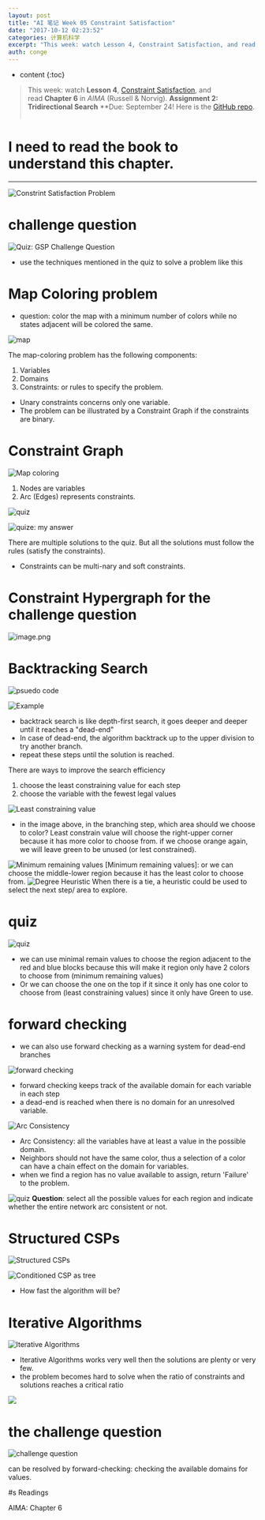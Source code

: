 ```yaml
---
layout: post
title: "AI 笔记 Week 05 Constraint Satisfaction"
date: "2017-10-12 02:23:52"
categories: 计算机科学
excerpt: "This week: watch Lesson 4, Constraint Satisfaction, and read Chapter 6 i..."
auth: conge
---
```

* content
{:toc}

> This week: watch **Lesson 4**, [Constraint Satisfaction](https://classroom.udacity.com/courses/ud954/lessons/6227538598/concepts/66437293300923), and read **Chapter 6** in *AIMA* (Russell & Norvig).
> **Assignment 2: Tridirectional Search**
**Due: September 24! Here is the [GitHub repo](https://github.gatech.edu/omscs6601/assignment_2).  

# I need to read the book to understand this chapter.
----

![Constrint Satisfaction Problem](/assets/images/计算机科学/118382-ae367dacbb59087a.png)

# challenge question

![Quiz: GSP Challenge Question](/assets/images/计算机科学/118382-4e010568574aca49.png)
* use the techniques mentioned in the quiz to solve a problem like this

# Map Coloring problem

* question: color the map with a minimum number of colors while no states adjacent will be colored the same.

![map](/assets/images/计算机科学/118382-541a4c9ae2fbdbdc.png)

The map-coloring problem has the following components:
1. Variables
2. Domains
3. Constraints: or rules to specify the problem.

* Unary constraints concerns only one variable. 
* The problem can be illustrated by a Constraint Graph if the constraints are binary.

# Constraint Graph

![Map coloring](/assets/images/计算机科学/118382-6d256ced0eff2c11.png)
1. Nodes are variables
2. Arc (Edges) represents constraints.

![quiz](/assets/images/计算机科学/118382-30fce52cad8b29a8.png)

![quize: my answer](/assets/images/计算机科学/118382-8c7baad2ee541a59.png)

There are multiple solutions to the quiz. But all the solutions must follow the rules (satisfy the constraints).

* Constraints can be multi-nary and soft constraints.

# Constraint Hypergraph for the challenge question

![image.png](/assets/images/计算机科学/118382-dd49c7d1be05e569.png)

# Backtracking Search

![psuedo code](/assets/images/计算机科学/118382-6b961570778c0ec6.png)


![Example](/assets/images/计算机科学/118382-36053ccb91c0812b.png)

* backtrack search is like depth-first search, it goes deeper and deeper until it reaches a "dead-end"
* In case of dead-end, the algorithm backtrack up to the upper division to try another branch.
* repeat these steps until the solution is reached.

There are ways to improve the search efficiency

1. choose the least constraining value for each step
2. choose the variable with the fewest legal values

![Least constraining value](/assets/images/计算机科学/118382-9041071e2c6277f2.png)
* in the image above, in the branching step, which area should we choose to color? Least constrain value will choose the right-upper corner because it has more color to choose from. if we choose orange again, we will leave green to be unused (or lest constrained).  

![Minimum remaining values](/assets/images/计算机科学/118382-ad1b411895ae0049.png)
[Minimum remaining values]: or we can choose the middle-lower region because it has the least color to choose from.
![Degree Heuristic](/assets/images/计算机科学/118382-051f287092d80770.png)
When there is a tie, a heuristic could be used to select the next step/ area to explore.

# quiz
![quiz](/assets/images/计算机科学/118382-ad1fd03f5378f1a5.png)

* we can use minimal remain values to choose the region adjacent to the red and blue blocks because this will make it region only have 2 colors to choose from (minimum remaining values)
* Or we can choose the one on the top if it since it only has one color to choose from (least constraining values) since it only have Green to use.


# forward checking
* we can also use forward checking as a warning system for dead-end branches

![forward checking](/assets/images/计算机科学/118382-8a2aa0e5c5ae7421.png)
* forward checking keeps track of the available domain for each variable in each step
* a dead-end is reached when there is no domain for an unresolved variable.


![Arc Consistency](/assets/images/计算机科学/118382-72f192f664951abc.png)

* Arc Consistency: all the variables have at least a value in the possible domain.
* Neighbors should not have the same color, thus a selection of a color can have a chain effect on the domain for variables.
* when we find a region has no value available to assign, return 'Failure' to the problem.

![quiz](/assets/images/计算机科学/118382-6af2326e48982e8f.png)
__Question__: select all the possible values for each region and indicate whether the entire network arc consistent or not.

# Structured CSPs

![Structured CSPs](/assets/images/计算机科学/118382-30ff0d86a3c4d7bb.png)


![Conditioned CSP as tree](/assets/images/计算机科学/118382-5cff0db0515bd9af.png)
* How fast the algorithm will be?

# Iterative Algorithms
![Iterative Algorithms](/assets/images/计算机科学/118382-c2532c50dc4d0a86.png)

*  Iterative Algorithms works very well then the solutions are plenty or very few.
* the problem becomes hard to solve when the ratio of constraints and solutions reaches a critical ratio 


![](/assets/images/计算机科学/118382-c95f36421c6340a1.png)

# the challenge question

![challenge question](/assets/images/计算机科学/118382-2c446f6693ca4375.png)

can be resolved by forward-checking: checking the available domains for values.

#s Readings

AIMA: Chapter 6
